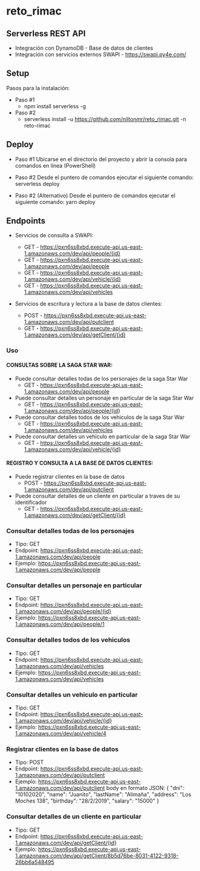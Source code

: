# reto_rimac

<!--
title: 'APIs - Integración SWAPI - DYNAMODB'
description: 'Creación de APIs con Node.js usando el framework Serverless y con despliegue en AWS.'
layout: Doc
framework: v1
platform: AWS
language: nodeJS

-->
## Serverless REST API

- Integración con DynamoDB - Base de datos de clientes
- Integración con servicios externos SWAPI - https://swapi.py4e.com/ 

## Setup

Pasos para la instalación:

- Paso #1 
  - npm install serverless -g
- Paso #2 
  - serverless install -u https://github.com/niltonmr/reto_rimac.git -n reto-rimac

## Deploy

- Paso #1
    Ubicarse en el directorio del proyecto y abrir la consola para comandos en línea (PowerShell)

- Paso #2
    Desde el puntero de comandos ejecutar el siguiente comando:
      serverless deploy

- Paso #2 (Alternativo)
    Desde el puntero de comandos ejecutar el siguiente comando:
      yarn deploy
## Endpoints

- Servicios de consulta a SWAPI:
  - GET - https://pxn6ss8xbd.execute-api.us-east-1.amazonaws.com/dev/api/people/{id}
  - GET - https://pxn6ss8xbd.execute-api.us-east-1.amazonaws.com/dev/api/people
  - GET - https://pxn6ss8xbd.execute-api.us-east-1.amazonaws.com/dev/api/vehicle/{id}
  - GET - https://pxn6ss8xbd.execute-api.us-east-1.amazonaws.com/dev/api/vehicles

- Servicios de escritura y lectura a la base de datos clientes:
  - POST - https://pxn6ss8xbd.execute-api.us-east-1.amazonaws.com/dev/api/putclient
  - GET - https://pxn6ss8xbd.execute-api.us-east-1.amazonaws.com/dev/api/getClient/{id}


### Uso
#### CONSULTAS SOBRE LA SAGA STAR WAR:
  - Puede consultar detalles todas de los personajes de la saga Star War
      - GET - https://pxn6ss8xbd.execute-api.us-east-1.amazonaws.com/dev/api/people
  - Puede consultar detalles un personaje en particular de la saga Star War
      - GET - https://pxn6ss8xbd.execute-api.us-east-1.amazonaws.com/dev/api/people/{id}
  - Puede consultar detalles todos de los vehiculos de la saga Star War
      - GET - https://pxn6ss8xbd.execute-api.us-east-1.amazonaws.com/dev/api/vehicles
  - Puede consultar detalles un vehiculo en particular de la saga Star War
      - GET - https://pxn6ss8xbd.execute-api.us-east-1.amazonaws.com/dev/api/vehicle/{id}

#### REGISTRO Y CONSULTA A LA BASE DE DATOS CLIENTES:
  - Puede registrar clientes en la base de datos 
      - POST - https://pxn6ss8xbd.execute-api.us-east-1.amazonaws.com/dev/api/putclient
  - Puede consultar detalles de un cliente en particular a traves de su identificador
      - GET - https://pxn6ss8xbd.execute-api.us-east-1.amazonaws.com/dev/api/getClient/{id}



### Consultar detalles todas de los personajes
-  Tipo: GET
-  Endpoint: https://pxn6ss8xbd.execute-api.us-east-1.amazonaws.com/dev/api/people
-  Ejemplo: https://pxn6ss8xbd.execute-api.us-east-1.amazonaws.com/dev/api/people

### Consultar detalles un personaje en particular 
-  Tipo: GET
-  Endpoint: https://pxn6ss8xbd.execute-api.us-east-1.amazonaws.com/dev/api/people/{id}
-  Ejemplo: https://pxn6ss8xbd.execute-api.us-east-1.amazonaws.com/dev/api/people/1
  
### Consultar detalles todos de los vehiculos 
-  Tipo: GET
-  Endpoint: https://pxn6ss8xbd.execute-api.us-east-1.amazonaws.com/dev/api/vehicles
-  Ejemplo: https://pxn6ss8xbd.execute-api.us-east-1.amazonaws.com/dev/api/vehicles

### Consultar detalles un vehiculo en particular
-  Tipo: GET
-  Endpoint: https://pxn6ss8xbd.execute-api.us-east-1.amazonaws.com/dev/api/vehicle/{id}
-  Ejemplo: https://pxn6ss8xbd.execute-api.us-east-1.amazonaws.com/dev/api/vehicle/4

### Registrar clientes en la base de datos 
-  Tipo: POST
-  Endpoint: https://pxn6ss8xbd.execute-api.us-east-1.amazonaws.com/dev/api/putclient
-  Ejemplo: https://pxn6ss8xbd.execute-api.us-east-1.amazonaws.com/dev/api/putclient
            body en formato JSON:
                {
                "dni": "10102020",
                "name": "Juanito",
                "lastName": "Alimaña",
                "address": "Los Moches 138",
                "birthday": "28/2/2019",
                "salary": "15000"
                }

### Consultar detalles de un cliente en particular
-  Tipo: GET
-  Endpoint: https://pxn6ss8xbd.execute-api.us-east-1.amazonaws.com/dev/api/getClient/{id}
-  Ejemplo: https://pxn6ss8xbd.execute-api.us-east-1.amazonaws.com/dev/api/getClient/8b5d76be-8031-4122-9318-26bb6a548495
